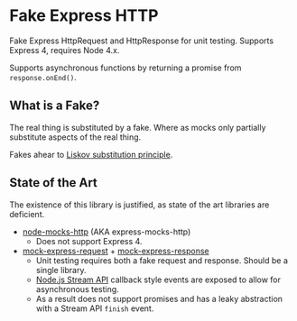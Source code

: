 Fake Express HTTP
=================

Fake Express HttpRequest and HttpResponse for unit testing.  Supports Express 4, requires Node 4.x.

Supports asynchronous functions by returning a promise from `response.onEnd()`.

What is a Fake?
---------------

The real thing is substituted by a fake.  Where as mocks only partially substitute aspects of the real thing.

Fakes ahear to [Liskov substitution principle](https://en.wikipedia.org/wiki/Liskov_substitution_principle).

State of the Art
----------------

The existence of this library is justified, as state of the art libraries are deficient.

* [node-mocks-http](https://github.com/howardabrams/node-mocks-http) (AKA express-mocks-http)
    * Does not support Express 4.
* [mock-express-request](https://github.com/lykmapipo/mock-express-request) + [mock-express-response](https://github.com/lykmapipo/mock-express-response)
    * Unit testing requires both a fake request and response.  Should be a single library.
    * [Node.js Stream API](https://nodejs.org/api/stream.html) callback style events are exposed to allow for asynchronous testing.
    * As a result does not support promises and has a leaky abstraction with a Stream API `finish` event.

